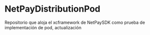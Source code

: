 # NetPayDistributionPod
Repositorio que aloja el xcframework de NetPaySDK como prueba de implementación de pod, actualización
